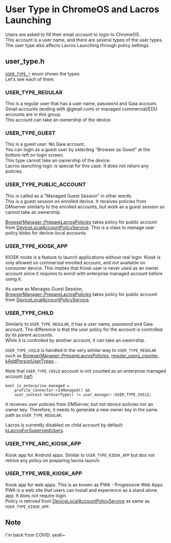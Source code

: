# User Type in ChromeOS and Lacros Launching

Users are asked to fill their email account to login to ChromeOS.  
This account is a user name, and there are several types of the user types.  
The user type also affects Lacros Launching through policy settings.

## user_type.h
[`USER_TYPE_*`](https://source.chromium.org/chromium/chromium/src/+/main:components/user_manager/user_type.h) enum shows the types.  
Let's see each of them.

### USER_TYPE_REGULAR
This is a regular user that has a user name, password and Gaia account. Gmail accounts (ending with @gmail.com) or managed commercial/EDU accounts are in this group.  
This account can take an ownership of the device.

### USER_TYPE_GUEST
This is a guest user. No Gaia account.  
You can login as a guest user by selecting "Browser as Guest" at the bottom-left on login screen.  
This type cannot take an ownership of the device.  
Lacros launching logic is special for this case. It does not return any policies.

### USER_TYPE_PUBLIC_ACCOUNT
This is called as a "Managed Guest Session" in other words.  
This is a guest session on enrolled device. It receives policies from DMserver similarly to the enrolled accounts, but work as a guest session so cannot take an ownership.  

[BrowserManager::PrepareLacrosPolicies](https://source.chromium.org/chromium/chromium/src/+/main:chrome/browser/ash/crosapi/browser_manager.cc;l=1789;drc=36e14afabf863f08eb32de3f68b69f3345301507) takes policy for public account from [DeviceLocalAccountPolicyService](https://source.chromium.org/chromium/chromium/src/+/main:chrome/browser/ash/policy/core/device_local_account_policy_service.h;l=49;drc=5a2e12875a8fe207bfe6f0febc782b6297788b6d). This is a class to manage user policy blobs for device-local accounts.

### USER_TYPE_KIOSK_APP
KIOSK mode is a feature to launch applications without real login. Kiosk is only allowed on commersial enrolled account, and not available on consumer device. This implies that Kiosk user is never used as an owner account since it requires to enroll with enterprise managed account before using it.

As same as Manages Guest Session, [BrowserManager::PrepareLacrosPolicies](https://source.chromium.org/chromium/chromium/src/+/main:chrome/browser/ash/crosapi/browser_manager.cc;l=1789;drc=36e14afabf863f08eb32de3f68b69f3345301507) takes policy for public account from [DeviceLocalAccountPolicyService](https://source.chromium.org/chromium/chromium/src/+/main:chrome/browser/ash/policy/core/device_local_account_policy_service.h;l=49;drc=5a2e12875a8fe207bfe6f0febc782b6297788b6d).

### USER_TYPE_CHILD
Similarly to `USER_TYPE_REGULAR`, it has a user name, password and Gaia account. The difference is that the user policy for the account is controlled by its parent accounts.  
While it is controlled by another account, it can take an owenrship.

`USER_TYPE_CHILD` is handled in the very similar way to `USER_TYPE_REGULAR` such as [BrowserManager::PrepareLacrosPolicies](https://source.chromium.org/chromium/chromium/src/+/main:chrome/browser/ash/crosapi/browser_manager.cc;l=1796-1809;drc=36e14afabf863f08eb32de3f68b69f3345301507), [regular_users_counter](https://source.chromium.org/chromium/chromium/src/+/main:chrome/browser/ash/login/existing_user_controller.cc;l=294-297;drc=5a2e12875a8fe207bfe6f0febc782b6297788b6d), [kAddPersonUserTypes](https://source.chromium.org/chromium/chromium/src/+/main:chrome/browser/ash/login/screens/locale_switch_screen.cc;l=193;drc=5a2e12875a8fe207bfe6f0febc782b6297788b6d)...

Note that `USER_TYPE_CHILD` account is not counted as an enterprise managed account ([ref](https://source.chromium.org/chromium/chromium/src/+/main:chrome/browser/ash/login/existing_user_controller.cc;l=903-905;drc=5a2e12875a8fe207bfe6f0febc782b6297788b6d))
```cpp=
bool is_enterprise_managed =
    profile_connector->IsManaged() &&
    user_context.GetUserType() != user_manager::USER_TYPE_CHILD;
```
It receives user policies from DMServer, but not device policies nor an owner key. Therefore, it needs to generate a new owner key in the same path as `USER_TYPE_REGULAR`.

Lacros is currently disabled on child account by default: [kLacrosForSuperviedUsers](https://source.chromium.org/chromium/chromium/src/+/main:chrome/browser/ash/crosapi/browser_util.cc;l=372;drc=5a2e12875a8fe207bfe6f0febc782b6297788b6d).

### USER_TYPE_ARC_KIOSK_APP
Kiosk app for Android apps. Similar to `USER_TYPE_KIOSK_APP` but dos not retrive any policy on preparing lacros launch.

### USER_TYPE_WEB_KIOSK_APP
Kiosk app for web apps. This is as known as PWA - Progressive Web Apps.  
PWA is a web site that users can install and experience as a stand alone app. It does not require login.  
Policy is retrived from [DeviceLocalAccountPolicyService](https://source.chromium.org/chromium/chromium/src/+/main:chrome/browser/ash/policy/core/device_local_account_policy_service.h;l=49;drc=5a2e12875a8fe207bfe6f0febc782b6297788b6d) as same as `USER_TYPE_KIOSK_APP`.

## Note
I'm back from COVID. yeah~

